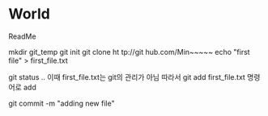 # World

ReadMe

mkdir git_temp
git init
git clone ht tp://git hub.com/Min~~~~~
echo "first file" > first_file.txt

git status .. 이때 first_file.txt는 git의 관리가 아님
따라서 git add first_file.txt 명령어로  add 

git commit -m "adding new file"
